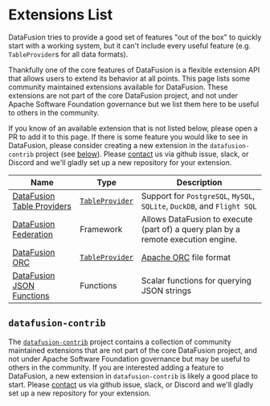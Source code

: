 

# Extensions List

DataFusion tries to provide a good set of features "out of the box" to quickly
start with a working system, but it can't include every useful feature (e.g.
`TableProvider`s for all data formats).

Thankfully one of the core features of DataFusion is a flexible extension API
that allows users to extend its behavior at all points. This page lists some
community maintained extensions available for DataFusion. These extensions are
not part of the core DataFusion project, and not under Apache Software
Foundation governance but we list them here to be useful to others in the
community.

If you know of an available extension that is not listed below, please open a PR
to add it to this page. If there is some feature you would like to see in
DataFusion, please consider creating a new extension in the `datafusion-contrib`
project (see [below](#datafusion-contrib)). Please [contact] us via github issue, slack, or Discord and
we'll gladly set up a new repository for your extension.

| Name                         | Type              | Description                                                                       |
| ---------------------------- | ----------------- | --------------------------------------------------------------------------------- |
| [DataFusion Table Providers] | [`TableProvider`] | Support for `PostgreSQL`, `MySQL`, `SQLite`, `DuckDB`, and `Flight SQL`           |
| [DataFusion Federation]      | Framework         | Allows DataFusion to execute (part of) a query plan by a remote execution engine. |
| [DataFusion ORC]             | [`TableProvider`] | [Apache ORC] file format                                                          |
| [DataFusion JSON Functions]  | Functions         | Scalar functions for querying JSON strings                                        |

[`tableprovider`]: https://docs.rs/datafusion/latest/datafusion/catalog/trait.TableProvider.html
[datafusion table providers]: https://github.com/datafusion-contrib/datafusion-table-providers
[datafusion federation]: https://github.com/datafusion-contrib/datafusion-federation
[datafusion orc]: https://github.com/datafusion-contrib/datafusion-orc
[apache orc]: https://orc.apache.org/
[datafusion json functions]: https://github.com/datafusion-contrib/datafusion-functions-json

## `datafusion-contrib`

The [`datafusion-contrib`] project contains a collection of community maintained
extensions that are not part of the core DataFusion project, and not under
Apache Software Foundation governance but may be useful to others in the
community. If you are interested adding a feature to DataFusion, a new extension
in `datafusion-contrib` is likely a good place to start. Please [contact] us via
github issue, slack, or Discord and we'll gladly set up a new repository for
your extension.

[`datafusion-contrib`]: https://github.com/datafusion-contrib
[contact]: ../contributor-guide/communication.md
